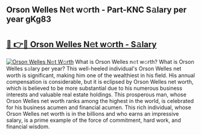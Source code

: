 ## Orson Welles N𝚎t w𝚘rth - Part-KNC S𝚊lary per year gKg83

# <h2><a href="http://gc33y58.nevu.top/?p=Orson+Welles">🔗 👉🔴 Orson Welles N𝚎t w𝚘rth - S𝚊lary</a></h2>

[![Orson Welles N𝚎t W𝚘rth](https://i.imgur.com/Oavwk0R.jpeg)](http://gc33y58.nevu.top/?p=Orson+Welles)
What is Orson Welles n𝚎t w𝚘rth? What is Orson Welles s𝚊lary per year?
This well-heeled individual's Orson Welles net worth is significant, making him one of the wealthiest in his field. His annual compensation is considerable, but it is eclipsed by Orson Welles net worth, which is believed to be more substantial due to his numerous business interests and valuable real estate holdings. This prosperous man, whose Orson Welles net worth ranks among the highest in the world, is celebrated for his business acumen and financial acumen. This rich individual, whose Orson Welles net worth is in the billions and who earns an impressive salary, is a prime example of the force of commitment, hard work, and financial wisdom.
